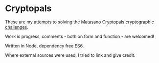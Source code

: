 # Cryptopals 

These are my attempts to solving the [Matasano Cryptopals cryptographic challenges][1].

Work is progress, comments - both on form and function - are welcomed!

Written in Node, dependency free ES6.

Where external sources were used, I tried to link and give credit.

   [1]: <http://www.cryptopals.com>
